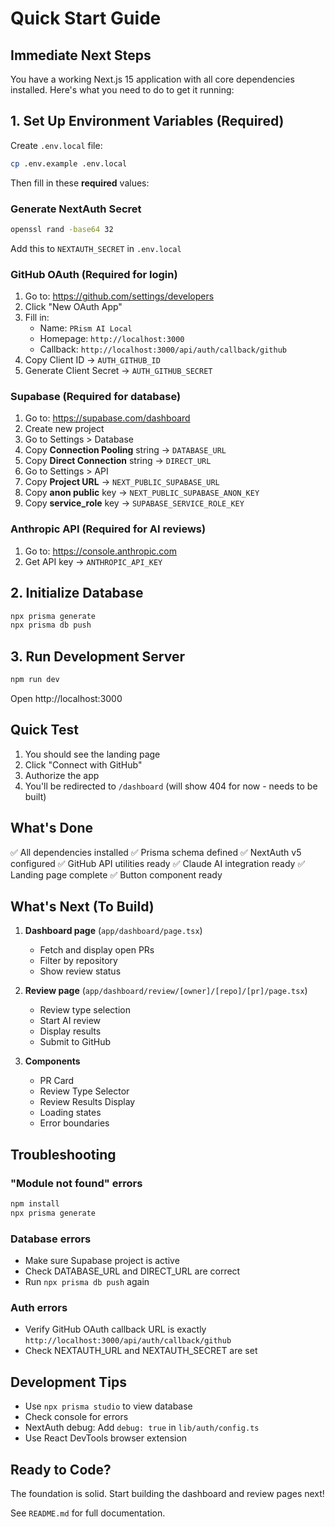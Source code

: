 # Quick Start Guide

## Immediate Next Steps

You have a working Next.js 15 application with all core dependencies installed. Here's what you need to do to get it running:

## 1. Set Up Environment Variables (Required)

Create `.env.local` file:

```bash
cp .env.example .env.local
```

Then fill in these **required** values:

### Generate NextAuth Secret
```bash
openssl rand -base64 32
```
Add this to `NEXTAUTH_SECRET` in `.env.local`

### GitHub OAuth (Required for login)
1. Go to: https://github.com/settings/developers
2. Click "New OAuth App"
3. Fill in:
   - Name: `PRism AI Local`
   - Homepage: `http://localhost:3000`
   - Callback: `http://localhost:3000/api/auth/callback/github`
4. Copy Client ID → `AUTH_GITHUB_ID`
5. Generate Client Secret → `AUTH_GITHUB_SECRET`

### Supabase (Required for database)
1. Go to: https://supabase.com/dashboard
2. Create new project
3. Go to Settings > Database
4. Copy **Connection Pooling** string → `DATABASE_URL`
5. Copy **Direct Connection** string → `DIRECT_URL`
6. Go to Settings > API
7. Copy **Project URL** → `NEXT_PUBLIC_SUPABASE_URL`
8. Copy **anon public** key → `NEXT_PUBLIC_SUPABASE_ANON_KEY`
9. Copy **service_role** key → `SUPABASE_SERVICE_ROLE_KEY`

### Anthropic API (Required for AI reviews)
1. Go to: https://console.anthropic.com
2. Get API key → `ANTHROPIC_API_KEY`

## 2. Initialize Database

```bash
npx prisma generate
npx prisma db push
```

## 3. Run Development Server

```bash
npm run dev
```

Open http://localhost:3000

## Quick Test

1. You should see the landing page
2. Click "Connect with GitHub"
3. Authorize the app
4. You'll be redirected to `/dashboard` (will show 404 for now - needs to be built)

## What's Done

✅ All dependencies installed
✅ Prisma schema defined
✅ NextAuth v5 configured
✅ GitHub API utilities ready
✅ Claude AI integration ready
✅ Landing page complete
✅ Button component ready

## What's Next (To Build)

1. **Dashboard page** (`app/dashboard/page.tsx`)
   - Fetch and display open PRs
   - Filter by repository
   - Show review status

2. **Review page** (`app/dashboard/review/[owner]/[repo]/[pr]/page.tsx`)
   - Review type selection
   - Start AI review
   - Display results
   - Submit to GitHub

3. **Components**
   - PR Card
   - Review Type Selector
   - Review Results Display
   - Loading states
   - Error boundaries

## Troubleshooting

### "Module not found" errors
```bash
npm install
npx prisma generate
```

### Database errors
- Make sure Supabase project is active
- Check DATABASE_URL and DIRECT_URL are correct
- Run `npx prisma db push` again

### Auth errors
- Verify GitHub OAuth callback URL is exactly `http://localhost:3000/api/auth/callback/github`
- Check NEXTAUTH_URL and NEXTAUTH_SECRET are set

## Development Tips

- Use `npx prisma studio` to view database
- Check console for errors
- NextAuth debug: Add `debug: true` in `lib/auth/config.ts`
- Use React DevTools browser extension

## Ready to Code?

The foundation is solid. Start building the dashboard and review pages next!

See `README.md` for full documentation.
